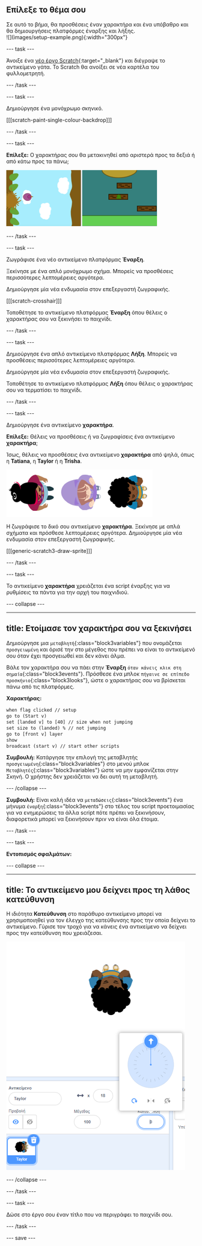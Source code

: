 ## Επίλεξε το θέμα σου

<div style="display: flex; flex-wrap: wrap">
<div style="flex-basis: 200px; flex-grow: 1; margin-right: 15px;">
Σε αυτό το βήμα, θα προσθέσεις έναν χαρακτήρα και ένα υπόβαθρο και θα δημιουργήσεις πλατφόρμες έναρξης και λήξης. 
</div>
<div>
![](images/setup-example.png){:width="300px"}
</div>
</div>

--- task ---

Άνοιξε ένα [νέο έργο Scratch](http://rpf.io/scratch-new){:target="_blank"} και διέγραψε το αντικείμενο γάτα. Το Scratch θα ανοίξει σε νέα καρτέλα του φυλλομετρητή.

--- /task ---

--- task ---

Δημιούργησε ένα μονόχρωμο σκηνικό.

[[[scratch-paint-single-colour-backdrop]]]

--- /task ---

--- task ---

**Επίλεξε:** Ο χαρακτήρας σου θα μετακινηθεί από αριστερά προς τα δεξιά ή από κάτω προς τα πάνω;

![](images/direction-examples.png)

--- /task ---

--- task ---

Ζωγράφισε ένα νέο αντικείμενο πλατφόρμας **Έναρξη**.

Ξεκίνησε με ένα απλό μονόχρωμο σχήμα. Μπορείς να προσθέσεις περισσότερες λεπτομέρειες αργότερα.

Δημιούργησε μία νέα ενδυμασία στον επεξεργαστή ζωγραφικής.

[[[scratch-crosshair]]]

Τοποθέτησε το αντικείμενο πλατφόρμας **Έναρξη** όπου θέλεις ο χαρακτήρας σου να ξεκινήσει το παιχνίδι.

--- /task ---

--- task ---

Δημιούργησε ένα απλό αντικείμενο πλατφόρμας **Λήξη**. Μπορείς να προσθέσεις περισσότερες λεπτομέρειες αργότερα.

Δημιούργησε μία νέα ενδυμασία στον επεξεργαστή ζωγραφικής.

Τοποθέτησε το αντικείμενο πλατφόρμας **Λήξη** όπου θέλεις ο χαρακτήρας σου να τερματίσει το παιχνίδι.

--- /task ---

--- task ---

Δημιούργησε ένα αντικείμενο **χαρακτήρα**.

**Επίλεξε:** Θέλεις να προσθέσεις ή να ζωγραφίσεις ένα αντικείμενο **χαρακτήρα**;

Ίσως, θέλεις να προσθέσεις ένα αντικείμενο **χαρακτήρα** από ψηλά, όπως η **Tatiana**, η **Taylor** ή η **Trisha**.

![Εικόνα αντικειμένων με οπτική γωνία από ψηλά που είναι διαθέσιμα στο scratch](images/top-down-sprites.png)

Η ζωγράφισε το δικό σου αντικείμενο **χαρακτήρα**. Ξεκίνησε με απλά σχήματα και πρόσθεσε λεπτομέρειες αργότερα. Δημιούργησε μία νέα ενδυμασία στον επεξεργαστή ζωγραφικής.

[[[generic-scratch3-draw-sprite]]]

--- /task ---

--- task ---

Το αντικείμενο **χαρακτήρα** χρειάζεται ένα script έναρξης για να ρυθμίσεις τα πάντα για την αρχή του παιχνιδιού.

--- collapse ---

---
title: Ετοίμασε τον χαρακτήρα σου να ξεκινήσει
---

Δημιούργησε μια `μεταβλητή`{:class="block3variables"} που ονομάζεται `προσγειωμένη` και όρισέ την στο μέγεθος που πρέπει να είναι το αντικείμενό σου όταν έχει προσγειωθεί και δεν κάνει άλμα.

Βάλε τον χαρακτήρα σου να πάει στην **Έναρξη** `όταν κάνεις κλικ στη σημαία`{:class="block3events"}. Πρόσθεσε ένα μπλοκ `πήγαινε σε επίπεδο προσκήνιο`{:class="block3looks"}, ώστε ο χαρακτήρας σου να βρίσκεται πάνω από τις πλατφόρμες.

**Χαρακτήρας:**

```blocks3
when flag clicked // setup
go to (Start v)
set [landed v] to [40] // size when not jumping
set size to (landed) % // not jumping
go to [front v] layer
show
broadcast (start v) // start other scripts
```

**Συμβουλή:** Κατάργησε την επιλογή της μεταβλητής `προσγειωμένη`{:class="block3variables"} στο μενού μπλοκ `Μεταβλητές`{:class="block3variables"} ώστε να μην εμφανίζεται στην Σκηνή. Ο χρήστης δεν χρειάζεται να δει αυτή τη μεταβλητή.

--- /collapse ---

**Συμβουλή:** Είναι καλή ιδέα να `μεταδώσεις`{:class="block3events"} ένα μήνυμα `έναρξη`{:class="block3events"} στο τέλος του script προετοιμασίας για να ενημερώσεις τα άλλα script πότε πρέπει να ξεκινήσουν, διαφορετικά μπορεί να ξεκινήσουν πριν να είναι όλα έτοιμα.

--- /task ---

--- task ---

**Εντοπισμός σφαλμάτων:**

--- collapse ---

---
title: Το αντικείμενο μου δείχνει προς τη λάθος κατεύθυνση
---

Η ιδιότητα **Κατεύθυνση** στο παράθυρο αντικείμενο μπορεί να χρησιμοποιηθεί για τον έλεγχο της κατεύθυνσης προς την οποία δείχνει το αντικείμενο. Γύρισε τον τροχό για να κάνεις ένα αντικείμενο να δείχνει προς την κατεύθυνση που χρειάζεσαι.

![Το παράθυρο του αντικειμένου με επιλεγμένη την ιδιότητα κατεύθυνσης. Εμφανίζεται ένα αναδυόμενο μενού με έναν τροχό κατεύθυνσης που χρησιμοποιείται για την προσαρμογή της κατεύθυνσης που δείχνει το αντικείμενο.](images/direction-property.png)

--- /collapse ---

--- /task ---

--- task ---

Δώσε στο έργο σου έναν τίτλο που να περιγράφει το παιχνίδι σου.

--- /task ---

--- save ---
